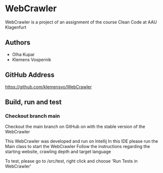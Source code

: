 # WebCrawler
WebCrawler is a project of an assignment of the course Clean Code at AAU Klagenfurt  
## Authors
- Olha Kupar  
- Klemens Vospernik

## GitHub Address
https://github.com/klemensvo/WebCrawler

## Build, run and test  

### Checkout branch main
Checkout the main branch on GitHub on with the stable version of the WebCrawler

This WebCrawler was developed and run on Intellij
In this IDE please run the Main class to start the WebCrawler
Follow the instructions regarding the starting website, crawling depth and target language

To test, please go to /src/test, right click and choose 'Run Tests in WebCrawler'
